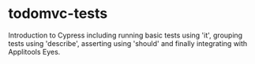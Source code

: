 # todomvc-tests
Introduction to Cypress including running basic tests using 'it', grouping tests using 'describe', asserting using 'should' and finally integrating with Applitools Eyes.
